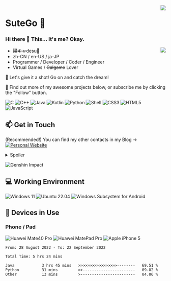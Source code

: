 <img align="right" src="https://github-readme-stats.vercel.app/api?username=G0m1b4ko&show_icons=true&hide_border=true&icon_color=000&title_color=000&include_all_commits_disable=false&custom_title=Meow~&count_private=true">

# SuteGo 🔭

### Hi there 👋 This... It's me? Okay.

<img align="right" src="https://github-readme-stats.vercel.app/api/top-langs?username=G0m1b4ko&hide_border=true&title_color=000&layout=compact">

- ~~陽キャ~~desu🥺 
- zh-CN / en-US / ja-JP
- Programmer / Developer / Coder / Engineer
- Virtual Games / ~~Galgame~~ Lover

💖 Let's give it a shot! Go on and catch the dream!

🤔 Find out more of my awesome projects below, or subscribe me by clicking the "Follow" button.

![C](https://img.shields.io/badge/-C-a8b9cc?style=flat-square&logo=C&logoColor=fff)
![C++](https://img.shields.io/badge/-C%2b%2b-00599c?style=flat-square&logo=C%2b%2b&logoColor=fff)
![Java](https://img.shields.io/badge/-Java-f80000?style=flat-square&logo=oracle&logoColor=fff)
![Kotlin](https://img.shields.io/badge/-Kotlin-7f52ff?style=flat-square&logo=kotlin&logoColor=fff)
![Python](https://img.shields.io/badge/-Python-3776ab?style=flat-square&logo=python&logoColor=fff)
![Shell](https://img.shields.io/badge/-Shell-4eaa25?style=flat-square&logo=gnu%20bash&logoColor=fff)
![CSS3](https://img.shields.io/badge/-CSS3-1572b6?style=flat-square&logo=CSS3&labelColor=1572b6)
![HTML5](https://img.shields.io/badge/-HTML5-e34f26?style=flat-square&logo=HTML5&logoColor=fff)
![JavaScript](https://img.shields.io/badge/-JavaScript-f7df1e?style=flat-square&logo=JavaScript&labelColor=f7df1e&logoColor=000)

## 📫 Get in Touch

(Recommended!) You can find my other contacts in my Blog -> [![Personal Website](https://img.shields.io/badge/-Dadakko-ff6550?style=flat-square&logo=AddThis&logoColor=white&labelColor=ff6550)](https://dadakko.ink/)
<details>
<summary>Spoiler</summary>
 
[![Twitter](https://img.shields.io/twitter/follow/InKy4n?color=1ca0f1&label=%40InKy4n&logo=twitter&logoColor=white&style=flat-square&labelColor=1ca0f1)](https://twitter.com/InKy4n)
[![BiliBili](https://img.shields.io/badge/-だだっこ-00a1d6?style=flat-square&logo=bilibili&logoColor=fff)](https://space.bilibili.com/554582915)
[![Steam](https://img.shields.io/badge/-dadakko-000000?style=flat-square&logo=steam&logoColor=white&labelColor=000000)](https://steamcommunity.com/id/dadakko)
[![E-Mail](https://img.shields.io/badge/-1nKy4@dadakko.ink-168de2?style=flat-square&logo=mail.ru&logoColor=white&labelColor=168de2)](mailto:1nKy4_at_dadakko.ink)
</details>

![Genshin Impact](https://genshin-card.getloli.com/1/299682953.png)

## 💻 Working Environment

![Windows 11](https://img.shields.io/badge/Windows%2011-00adef?style=flat-square&logo=windows&logoColor=ffffff)
![Ubuntu 22.04](https://img.shields.io/badge/Ubuntu%2022.04-dd4814?style=flat-square&logo=ubuntu&logoColor=ffffff)
![Windows Subsystem for Android](https://img.shields.io/badge/Windows%20Subsystem%20for%20Android-3ddc84?style=flat-square&logo=android&logoColor=ffffff)

## 📱 Devices in Use

### Phone / Pad

![Huawei Mate40 Pro](https://img.shields.io/badge/Huawei%20Mate40%20Pro-ff0000?style=flat-square&logo=huawei&logoColor=ffffff)
![Huawei MatePad Pro](https://img.shields.io/badge/Huawei%20MatePad%20Pro-ff0000?style=flat-square&logo=huawei&logoColor=ffffff)
![Apple iPhone 5](https://img.shields.io/badge/Apple%20iPhone%205-a2aaad?style=flat-square&logo=apple&logoColor=ffffff)


<!--START_SECTION:waka-->

```text
From: 28 August 2022 - To: 22 September 2022

Total Time: 5 hrs 24 mins

Java            3 hrs 45 mins   >>>>>>>>>>>>>>>>>--------   69.51 %
Python          31 mins         >>-----------------------   09.82 %
Other           13 mins         >------------------------   04.06 %
```

<!--END_SECTION:waka-->
